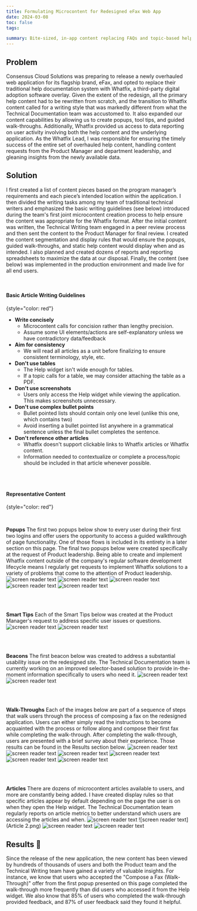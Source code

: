```yaml
---
title: Formulating Microcontent for Redesigned eFax Web App
date: 2024-03-08
toc: false
tags:

summary: Bite-sized, in-app content replacing FAQs and topic-based help across eFax app and multiple WordPress pages
---
```


## Problem
Consensus Cloud Solutions was preparing to release a newly overhauled web application for its flagship brand, eFax, and opted to replace their traditional help documentation system with Whatfix, a third-party digital adoption software overlay. Given the extent of the redesign, all the primary help content had to be rewritten from scratch, and the transition to Whatfix content called for a writing style that was markedly different from what the Technical Documentation team was accustomed to. It also expanded our content capabilities by allowing us to create popups, tool tips, and guided walk-throughs. Additionally, Whatfix provided us access to data reporting on user activity involving both the help content and the underlying application. As the Whatfix Lead, I was responsible for ensuring the timely success of the entire set of overhauled help content, handling content requests from the Product Manager and department leadership, and gleaning insights from the newly available data.

## Solution
I first created a list of content pieces based on the program manager’s requirements and each piece’s intended location within the application. I then divided the writing tasks among my team of traditional technical writers and emphasized the basic writing guidelines (see below) introduced during the team's first joint microcontent creation process to help ensure the content was appropriate for the Whatfix format. After the initial content was written, the Technical Writing team engaged in a peer review process and then sent the content to the Product Manager for final review. I created the content segmentation and display rules that would ensure the popups, guided walk-throughs, and static help content would display when and as intended. I also planned and created dozens of reports and reporting spreadsheets to maximize the data at our disposal. Finally, the content (see below) was implemented in the production environment and made live for all end users. 

<br/>

#### Basic Article Writing Guidelines
{style="color: red"}

- **Write concisely**
  - Microcontent calls for concision rather than lengthy precision.
  - Assume some UI elements/actions are self-explanatory unless we have contradictory data/feedback  
- **Aim for consistency**
  - We will read all articles as a unit before finalizing to ensure consistent terminology, style, etc.
- **Don't use tables**
  - The Help widget isn't wide enough for tables.
  - If a topic calls for a table, we may consider attaching the table as a PDF.
- **Don't use screenshots**
  - Users only access the Help widget while viewing the application. This makes screenshots unnecessary.
- **Don't use complex bullet points**
  - Bullet pointed lists should contain only one level (unlike this one, which contains two)
  - Avoid inserting a bullet pointed list anywhere in a grammatical sentence unless the final bullet completes the sentence.
- **Don't reference other articles**
  - Whatfix doesn't support clickable links to Whatfix articles or Whatfix content.
  - Information needed to contextualize or complete a process/topic should be included in that article whenever possible. 

<br/>
<br/>

#### Representative Content
{style="color: red"}


<br/>

**Popups**
The first two popups below show to every user during their first two logins and offer users the opportunity to access a guided walkthrough of page functionality. One of those flows is included in its entirety in a later section on this page. The final two popups below were created specifically at the request of Product leadership. Being able to create and implement Whatfix content outside of the company's regular software development lifecycle means I regularly get requests to implement Whatfix solutions to a variety of problems that come to the attention of Product leadership.  
![screen reader text](PCAF.png)
![screen reader text](PMCF.jpg)
![screen reader text](Poldsite.jpg)
![screen reader text](Psentfax.jpg)
![screen reader text](Psuspended.jpg)

<br/>
<br/>

**Smart Tips** 
Each of the Smart Tips below was created at the Product Manager's request to address specific user issues or questions. 
![screen reader text](STattachments.png)
![screen reader text](STforward.png)

<br/>
<br/>

**Beacons** 
The first beacon below was created to address a substantial usability issue on the redesigned site. The Technical Documentation team is currently working on an improved selector-based solution to provide in-the-moment information specifically to users who need it. 
![screen reader text](Baddrecipient.png)
![screen reader text](B2.png)


<br/>
<br/>

**Walk-Throughs** 
Each of the images below are part of a sequence of steps that walk users through the process of composing a fax on the redesigned application. Users can either simply read the instructions to become acquainted with the process or follow along and compose their first fax while completing the walk-through. After completing the walk-through, users are presented with a brief survey about their experience. Those results can be found in the Results section below.
![screen reader text](FCAF1.png)
![screen reader text](FCAF2.png)
![screen reader text](FCAF3.png)
![screen reader text](FCAF4.png)
![screen reader text](FCAF5.png)
![screen reader text](FCAF6.png)


<br/>
<br/>

**Articles** 
There are dozens of microcontent articles available to users, and more are constantly being added. I have created display rules so that specific articles appear by default depending on the page the user is on when they open the Help widget. The Technical Documentation team regularly reports on article metrics to better understand which users are accessing the articles and when.
![screen reader text](Article.png)
![screen reader text](Article 2.png)
![screen reader text](Article3.png)
![screen reader text](Article4.png)


## Results 🤩
Since the release of the new application, the new content has been viewed by hundreds of thousands of users and both the Product team and the Technical Writing team have gained a variety of valuable insights. For instance, we know that users who accepted the "Compose a Fax (Walk-Through)" offer from the first popup presented on this page completed the walk-through more frequently than did users who accessed it from the Help widget. We also know that 85% of users who completed the walk-through provided feedback, and 87% of user feedback said they found it helpful.


<!--more-->
